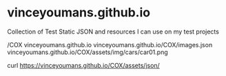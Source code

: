 # vinceyoumans.github.io

Collection of Test Static JSON and resources I can use on my test projects


/COX
vinceyoumans.github.io
vinceyoumans.github.io/COX/images.json
vinceyoumans.github.io/COX/assets/img/cars/car01.png

curl https://vinceyoumans.github.io/COX/assets/json/



